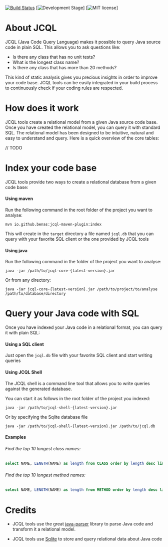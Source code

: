[![Build Status](https://travis-ci.org/benas/jcql.svg?branch=master)](https://travis-ci.org/benas/jcql)
[![Development Stage](https://img.shields.io/badge/development%20stage-alpha-orange.svg)]
[![MIT license](http://img.shields.io/badge/license-MIT-brightgreen.svg?style=flat)]

# About JCQL

JCQL (Java Code Query Language) makes it possible to query Java source code in plain SQL. This allows you to ask questions like:

* Is there any class that has no unit tests?
* What is the longest class name?
* Is there any class that has more than 20 methods?

This kind of static analysis gives you precious insights in order to improve your code base.
JCQL tools can be easily integrated in your build process to continuously check if your coding rules are respected.

# How does it work

JCQL tools create a relational model from a given Java source code base. Once you have created the relational model, you can
query it with standard SQL. The relational model has been designed to be intuitive, natural and easy to understand and query.
Here is a quick overview of the core tables:

// TODO

# Index your code base

JCQL tools provide two ways to create a relational database from a given code base:

#### Using maven

Run the following command in the root folder of the project you want to analyse:

```
mvn io.github.benas:jcql-maven-plugin:index
```

This will create in the `target` directory a file named `jcql.db` that you can
query with your favorite SQL client or the one provided by JCQL tools

#### Using java

Run the following command in the folder of the project you want to analyse:

```
java -jar /path/to/jcql-core-{latest-version}.jar
```

Or from any directory:

```
java -jar jcql-core-{latest-version}.jar /path/to/project/to/analyse /path/to/database/directory
```

# Query your Java code with SQL

Once you have indexed your Java code in a relational format, you can query it with plain SQL:

#### Using a SQL client

Just open the `jcql.db` file with your favorite SQL client and start writing queries

#### Using JCQL Shell

The JCQL shell is a command line tool that allows you to write queries against the generated database.

You can start it as follows in the root folder of the project you indexed:

```
java -jar /path/to/jcql-shell-{latest-version}.jar
```

Or by specifying the Sqlite database file

```
java -jar /path/to/jcql-shell-{latest-version}.jar /path/to/jcql.db
```

#### Examples

###### Find the top 10 longest class names:

```sql
select NAME, LENGTH(NAME) as length from CLASS order by length desc limit 10
```

###### Find the top 10 longest method names:

```sql
select NAME, LENGTH(NAME) as length from METHOD order by length desc limit 10
```

# Credits

* JCQL tools use the great [java-parser](https://github.com/javaparser/javaparser) library to parse Java code and transform it a relational model.

* JCQL tools use [Sqlite](https://www.sqlite.org) to store and query relational data about Java code